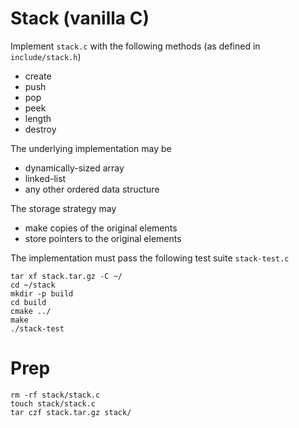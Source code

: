 Stack (vanilla C)
===

Implement `stack.c` with the following methods (as defined in `include/stack.h`)

  * create
  * push
  * pop
  * peek
  * length
  * destroy

The underlying implementation may be

  * dynamically-sized array
  * linked-list
  * any other ordered data structure

The storage strategy may 

  * make copies of the original elements
  * store pointers to the original elements

The implementation must pass the following test suite `stack-test.c`

    tar xf stack.tar.gz -C ~/
    cd ~/stack
    mkdir -p build
    cd build
    cmake ../
    make
    ./stack-test

Prep
===

    rm -rf stack/stack.c
    touch stack/stack.c
    tar czf stack.tar.gz stack/
